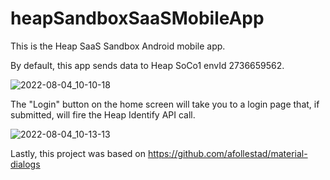 # heapSandboxSaaSMobileApp

This is the Heap SaaS Sandbox Android mobile app.  

By default, this app sends data to Heap SoCo1 envId 2736659562.   

![2022-08-04_10-10-18](https://user-images.githubusercontent.com/100442205/182868229-535ffbf0-f5d3-4d73-a1b8-24c1a42d4dee.png)

The "Login" button on the home screen will take you to a login page that, if submitted, will fire the Heap Identify API call.  

![2022-08-04_10-13-13](https://user-images.githubusercontent.com/100442205/182868896-48d0df13-f074-4a30-9520-98d7df1addbc.png)

Lastly, this project was based on https://github.com/afollestad/material-dialogs
